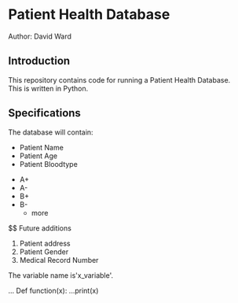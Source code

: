 # Patient Health Database

Author: David Ward

## Introduction
This repository contains code for running a Patient Health Database.  
This is written in Python.

## Specifications 
The database will contain:
* Patient Name
* Patient Age
* Patient Bloodtype
 - A+
 - A-
 - B+
 - B-
    * more

$$ Future additions
1. Patient address
1. Patient Gender
1. Medical Record Number

The variable name is'x_variable'.

...
Def function(x):
...print(x)